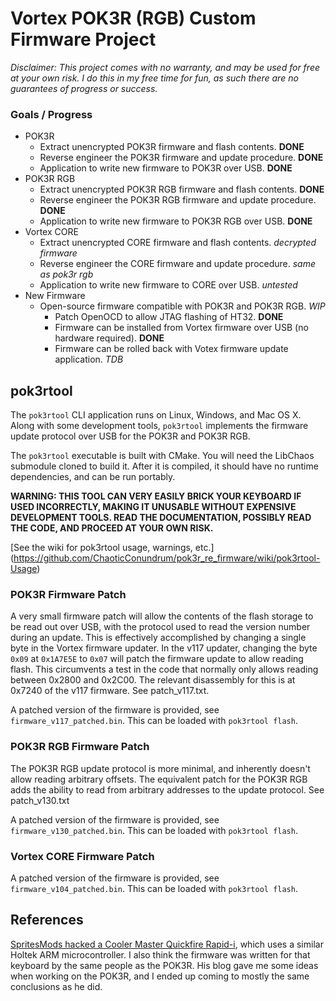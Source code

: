 # Vortex POK3R (RGB) Custom Firmware Project

*Disclaimer: This project comes with no warranty, and may be used for free at your own risk. I do
this in my free time for fun, as such there are no guarantees of progress or success.*

### Goals / Progress
- POK3R
    - Extract unencrypted POK3R firmware and flash contents. **DONE**
    - Reverse engineer the POK3R firmware and update procedure. **DONE**
    - Application to write new firmware to POK3R over USB. **DONE**
- POK3R RGB
    - Extract unencrypted POK3R RGB firmware and flash contents. **DONE**
    - Reverse engineer the POK3R RGB firmware and update procedure. **DONE**
    - Application to write new firmware to POK3R RGB over USB. **DONE**
- Vortex CORE
    - Extract unencrypted CORE firmware and flash contents. *decrypted firmware*
    - Reverse engineer the CORE firmware and update procedure. *same as pok3r rgb*
    - Application to write new firmware to CORE over USB. *untested*
- New Firmware
    - Open-source firmware compatible with POK3R and POK3R RGB. *WIP*
        - Patch OpenOCD to allow JTAG flashing of HT32. **DONE**
        - Firmware can be installed from Vortex firmware over USB (no hardware required). **DONE**
        - Firmware can be rolled back with Votex firmware update application. *TDB*

## pok3rtool
The `pok3rtool` CLI application runs on Linux, Windows, and Mac OS X. Along with some development
tools, `pok3rtool` implements the firmware update protocol over USB for the POK3R and POK3R RGB.

The `pok3rtool` executable is built with CMake. You will need the LibChaos submodule cloned to
build it. After it is compiled, it should have no runtime dependencies, and can be run portably.

**WARNING: THIS TOOL CAN VERY EASILY BRICK YOUR KEYBOARD IF USED INCORRECTLY, MAKING IT
UNUSABLE WITHOUT EXPENSIVE DEVELOPMENT TOOLS. READ THE DOCUMENTATION, POSSIBLY READ THE
CODE, AND PROCEED AT YOUR OWN RISK.**

[See the wiki for pok3rtool usage, warnings, etc.]
(https://github.com/ChaoticConundrum/pok3r_re_firmware/wiki/pok3rtool-Usage)

### POK3R Firmware Patch
A very small firmware patch will allow the contents of the flash storage to be read out over USB,
with the protocol used to read the version number during an update. This is effectively
accomplished by changing a single byte in the Vortex firmware updater. In the v117 updater,
changing the byte `0x09` at `0x1A7E5E` to `0x07` will patch the firmware update to allow reading
flash. This circumvents a test in the code that normally only allows reading between 0x2800 and
0x2C00. The relevant disassembly for this is at 0x7240 of the v117 firmware. See patch_v117.txt.

A patched version of the firmware is provided, see `firmware_v117_patched.bin`. This can be
loaded with `pok3rtool flash`.

### POK3R RGB Firmware Patch
The POK3R RGB update protocol is more minimal, and inherently doesn't allow reading arbitrary
offsets. The equivalent patch for the POK3R RGB adds the ability to read from arbitrary addresses
to the update protocol. See patch_v130.txt

A patched version of the firmware is provided, see `firmware_v130_patched.bin`. This can be
loaded with `pok3rtool flash`.

### Vortex CORE Firmware Patch
A patched version of the firmware is provided, see `firmware_v104_patched.bin`. This can be
loaded with `pok3rtool flash`.

## References
[SpritesMods hacked a Cooler Master Quickfire Rapid-i](https://spritesmods.com/?art=rapidisnake),
which uses a similar Holtek ARM microcontroller. I also think the firmware was written for that
keyboard by the same people as the POK3R. His blog gave me some ideas when working on the POK3R,
and I ended up coming to mostly the same conclusions as he did.
